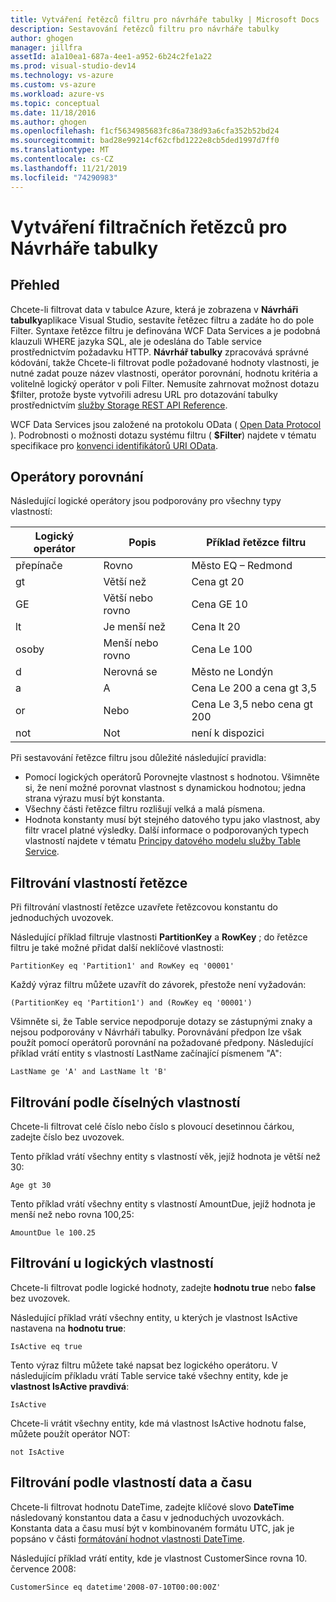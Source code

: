 ```yaml
---
title: Vytváření řetězců filtru pro návrháře tabulky | Microsoft Docs
description: Sestavování řetězců filtru pro návrháře tabulky
author: ghogen
manager: jillfra
assetId: a1a10ea1-687a-4ee1-a952-6b24c2fe1a22
ms.prod: visual-studio-dev14
ms.technology: vs-azure
ms.custom: vs-azure
ms.workload: azure-vs
ms.topic: conceptual
ms.date: 11/18/2016
ms.author: ghogen
ms.openlocfilehash: f1cf5634985683fc86a738d93a6cfa352b52bd24
ms.sourcegitcommit: bad28e99214cf62cfbd1222e8cb5ded1997d7ff0
ms.translationtype: MT
ms.contentlocale: cs-CZ
ms.lasthandoff: 11/21/2019
ms.locfileid: "74290983"
---
```

# <a name="constructing-filter-strings-for-the-table-designer"></a>Vytváření filtračních řetězců pro Návrháře tabulky
## <a name="overview"></a>Přehled
Chcete-li filtrovat data v tabulce Azure, která je zobrazena v **Návrháři tabulky**aplikace Visual Studio, sestavíte řetězec filtru a zadáte ho do pole Filter. Syntaxe řetězce filtru je definována WCF Data Services a je podobná klauzuli WHERE jazyka SQL, ale je odeslána do Table service prostřednictvím požadavku HTTP. **Návrhář tabulky** zpracovává správné kódování, takže Chcete-li filtrovat podle požadované hodnoty vlastnosti, je nutné zadat pouze název vlastnosti, operátor porovnání, hodnotu kritéria a volitelně logický operátor v poli Filter. Nemusíte zahrnovat možnost dotazu $filter, protože byste vytvořili adresu URL pro dotazování tabulky prostřednictvím [služby Storage REST API Reference](https://go.microsoft.com/fwlink/p/?LinkId=400447).

WCF Data Services jsou založené na protokolu OData ( [Open Data Protocol](https://go.microsoft.com/fwlink/p/?LinkId=214805) ). Podrobnosti o možnosti dotazu systému filtru ( **$Filter**) najdete v tématu specifikace pro [konvenci identifikátorů URI OData](https://go.microsoft.com/fwlink/p/?LinkId=214806).

## <a name="comparison-operators"></a>Operátory porovnání
Následující logické operátory jsou podporovány pro všechny typy vlastností:

| Logický operátor | Popis | Příklad řetězce filtru |
| --- | --- | --- |
| přepínače |Rovno |Město EQ – Redmond |
| gt |Větší než |Cena gt 20 |
| GE |Větší nebo rovno |Cena GE 10 |
| lt |Je menší než |Cena lt 20 |
| osoby |Menší nebo rovno |Cena Le 100 |
| d |Nerovná se |Město ne Londýn |
| a |A |Cena Le 200 a cena gt 3,5 |
| or |Nebo |Cena Le 3,5 nebo cena gt 200 |
| not |Not |není k dispozici |

Při sestavování řetězce filtru jsou důležité následující pravidla:

* Pomocí logických operátorů Porovnejte vlastnost s hodnotou. Všimněte si, že není možné porovnat vlastnost s dynamickou hodnotou; jedna strana výrazu musí být konstanta.
* Všechny části řetězce filtru rozlišují velká a malá písmena.
* Hodnota konstanty musí být stejného datového typu jako vlastnost, aby filtr vracel platné výsledky. Další informace o podporovaných typech vlastností najdete v tématu [Principy datového modelu služby Table Service](https://go.microsoft.com/fwlink/p/?LinkId=400448).

## <a name="filtering-on-string-properties"></a>Filtrování vlastností řetězce
Při filtrování vlastností řetězce uzavřete řetězcovou konstantu do jednoduchých uvozovek.

Následující příklad filtruje vlastnosti **PartitionKey** a **RowKey** ; do řetězce filtru je také možné přidat další neklíčové vlastnosti:

```
PartitionKey eq 'Partition1' and RowKey eq '00001'
```

Každý výraz filtru můžete uzavřít do závorek, přestože není vyžadován:

```
(PartitionKey eq 'Partition1') and (RowKey eq '00001')
```

Všimněte si, že Table service nepodporuje dotazy se zástupnými znaky a nejsou podporovány v Návrháři tabulky. Porovnávání předpon lze však použít pomocí operátorů porovnání na požadované předpony. Následující příklad vrátí entity s vlastností LastName začínající písmenem "A":

```
LastName ge 'A' and LastName lt 'B'
```

## <a name="filtering-on-numeric-properties"></a>Filtrování podle číselných vlastností
Chcete-li filtrovat celé číslo nebo číslo s plovoucí desetinnou čárkou, zadejte číslo bez uvozovek.

Tento příklad vrátí všechny entity s vlastností věk, jejíž hodnota je větší než 30:

```
Age gt 30
```

Tento příklad vrátí všechny entity s vlastností AmountDue, jejíž hodnota je menší než nebo rovna 100,25:

```
AmountDue le 100.25
```

## <a name="filtering-on-boolean-properties"></a>Filtrování u logických vlastností
Chcete-li filtrovat podle logické hodnoty, zadejte **hodnotu true** nebo **false** bez uvozovek.

Následující příklad vrátí všechny entity, u kterých je vlastnost IsActive nastavena na **hodnotu true**:

```
IsActive eq true
```

Tento výraz filtru můžete také napsat bez logického operátoru. V následujícím příkladu vrátí Table service také všechny entity, kde je **vlastnost IsActive pravdivá**:

```
IsActive
```

Chcete-li vrátit všechny entity, kde má vlastnost IsActive hodnotu false, můžete použít operátor NOT:

```
not IsActive
```

## <a name="filtering-on-datetime-properties"></a>Filtrování podle vlastností data a času
Chcete-li filtrovat hodnotu DateTime, zadejte klíčové slovo **DateTime** následovaný konstantou data a času v jednoduchých uvozovkách. Konstanta data a času musí být v kombinovaném formátu UTC, jak je popsáno v části [formátování hodnot vlastnosti DateTime](https://go.microsoft.com/fwlink/p/?LinkId=400449).

Následující příklad vrátí entity, kde je vlastnost CustomerSince rovna 10. července 2008:

```
CustomerSince eq datetime'2008-07-10T00:00:00Z'
```
